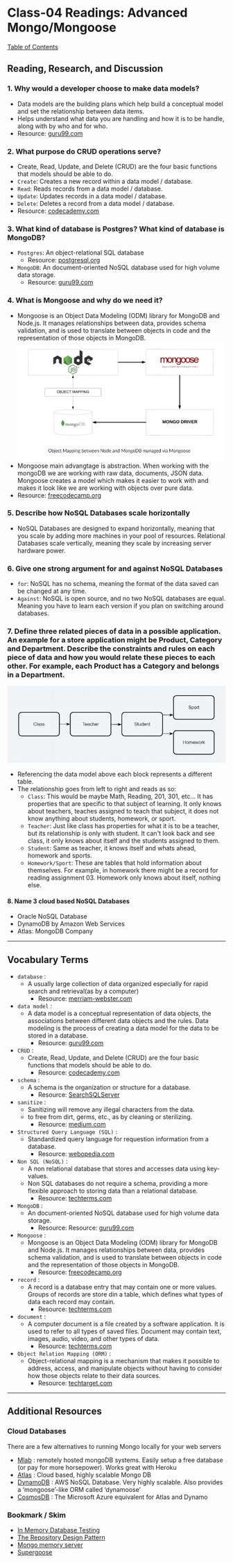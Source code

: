 # Class-04 Readings: Advanced Mongo/Mongoose

[Table of Contents](README.md)  

## Reading, Research, and Discussion

### 1. Why would a developer choose to make data models?
- Data models are the building plans which help build a conceptual model and set the relationship between data items.  
- Helps understand what data you are handling and how it is to be handle, along with by who and for who.  
- Resource: [guru99.com](https://www.guru99.com/data-modelling-conceptual-logical.html)  

### 2. What purpose do CRUD operations serve?
- Create, Read, Update, and Delete (CRUD) are the four basic functions that models should be able to do.  
- `Create`: Creates a new record within a data model / database.  
- `Read`: Reads records from a data model / database.  
- `Update`: Updates records in a data model / database.  
- `Delete`: Deletes a record from a data model / database.  
- Resource: [codecademy.com](https://www.codecademy.com/articles/what-is-crud)  

### 3. What kind of database is Postgres? What kind of database is MongoDB?
- `Postgres`: An object-relational SQL database  
    - Resource: [postgresql.org](https://www.postgresql.org/about/)  
- `MongoDB`: An document-oriented NoSQL database used for high volume data storage.  
    - Resource: [guru99.com](https://www.guru99.com/what-is-mongodb.html)  

### 4. What is Mongoose and why do we need it?
- Mongoose is an Object Data Modeling (ODM) library for MongoDB and Node.js. It manages relationships between data, provides schema validation, and is used to translate between objects in code and the representation of those objects in MongoDB.    
![ODM](./assets/ODM.png)  
- Mongoose main advangtage is abstraction. When working with the mongoDB we are working with raw data, documents, JSON data. Mongoose creates a model which makes it easier to work with and makes it look like we are working with objects over pure data.  
- Resource: [freecodecamp.org](https://www.freecodecamp.org/news/introduction-to-mongoose-for-mongodb-d2a7aa593c57/)  

### 5. Describe how NoSQL Databases scale horizontally
- NoSQL Databases are designed to expand horizontally, meaning that you scale by adding more machines in your pool of resources. Relational Databases scale vertically, meaning they scale by increasing server hardware power.  

### 6. Give one strong argument for and against NoSQL Databases
- `for`: NoSQL has no schema, meaning the format of the data saved can be changed at any time.  
- `Against`: NoSQL is open source, and no two NoSQL databases are equal. Meaning you have to learn each version if you plan on switching around databases.  

### 7. Define three related pieces of data in a possible application. An example for a store application might be Product, Category and Department. Describe the constraints and rules on each piece of data and how you would relate these pieces to each other. For example, each Product has a Category and belongs in a Department.
![data model](./assets/dataModel.png)  
- Referencing the data model above each block represents a different table.  
- The relationship goes from left to right and reads as so:  
    - `Class`: This would be maybe Math, Reading, 201, 301, etc... It has properties that are specific to that subject of learning. It only knows about teachers, teaches assigned to teach that subject, it does not know anything about students, homework, or sport.  
    - `Teacher`: Just like class has properties for what it is to be a teacher, but its relationship is only with student. It can't look back and see class, it only knows about itself and the students assigned to them.  
    - `Student`: Same as teacher, it knows itself and whats ahead, homework and sports.  
    - `Homework/Sport`: These are tables that hold information about themselves. For example, in homework there might be a record for reading assignment 03. Homework only knows about itself, nothing else.  

#### 8. Name 3 cloud based NoSQL Databases
- Oracle NoSQL Database  
- DynamoDB by Amazon Web Services  
- Atlas: MongoDB Company  

---

## Vocabulary Terms  


- `database` :  
    - A usually large collection of data organized especially for rapid search and retrieval(as by a computer)  
        - Resource: [merriam-webster.com](https://www.merriam-webster.com/dictionary/database)  
- `data model` :  
    - A data model is a conceptual representation of data objects, the associations between different data objects and the rules. Data modeling is the process of creating a data model for the data to be stored in a database.  
        - Resource: [guru99.com](https://www.guru99.com/data-modelling-conceptual-logical.html) 
- `CRUD` :  
    - Create, Read, Update, and Delete (CRUD) are the four basic functions that models should be able to do.  
        - Resource: [codecademy.com](https://www.codecademy.com/articles/what-is-crud)  
- `schema` :  
    - A schema is the organization or structure for a database.  
        - Resource: [SearchSQLServer](https://searchsqlserver.techtarget.com/definition/schema)    
- `sanitize` :  
    - Sanitizing will remove any illegal characters from the data.  
    - to free from dirt, germs, etc., as by cleaning or sterilizing.  
        - Resource: [medium.com](https://medium.com/@abderrahman.hamila/what-sanitize-mean-and-why-sanitize-in-code-data-5c68c9f76164)  
- `Structured Query Language (SQL)` :  
    - Standardized query language for requestion information from a database.  
        - Resource: [webopedia.com](https://www.webopedia.com/TERM/S/SQL.html)  
- `Non SQL (NoSQL)` :  
    - A non relational database that stores and accesses data using key-values.  
    - Non SQL databases do not require a schema, providing a more flexible approach to storing data than a relational database.  
        - Resource: [techterms.com](https://techterms.com/definition/nosql)   
- `MongoDB` :  
    - An document-oriented NoSQL database used for high volume data storage.  
        - Resource: Resource: [guru99.com](https://www.guru99.com/what-is-mongodb.html)  
- `Mongoose` :  
    - Mongoose is an Object Data Modeling (ODM) library for MongoDB and Node.js. It manages relationships between data, provides schema validation, and is used to translate between objects in code and the representation of those objects in MongoDB.   
        - Resource: [freecodecamp.org](https://www.freecodecamp.org/news/introduction-to-mongoose-for-mongodb-d2a7aa593c57/)  
- `record` :  
    - A record is a database entry that may contain one or more values. Groups of records are store din a table, which defines what types of data each record may contain.  
        - Resource: [techterms.com](https://techterms.com/definition/record)  
- `document` :  
    - A computer document is a file created by a software application. It is used to refer to all types of saved files. Document may contain text, images, audio, video, and other types of data.   
        - Resource: [techterms.com](https://techterms.com/definition/document)  
- `Object Relation Mapping (ORM)` :  
    - Object-relational mapping is a mechanism that makes it possible to address, access, and manipulate objects without having to consider how those objects relate to their data sources.  
        - Resource: [techtarget.com](https://searchwindevelopment.techtarget.com/definition/object-relational-mapping)  

---

## Additional Resources  

### Cloud Databases  
There are a few alternatives to running Mongo locally for your web servers  
- [Mlab](https://www.mlab.com/) :  remotely hosted mongoDB systems. Easily setup a free database (or pay for more horsepower). Works great with Heroku  
- [Atlas](https://www.mongodb.com/cloud/atlas) : Cloud based, highly scalable Mongo DB  
- [DynamoDB](https://aws.amazon.com/dynamodb/) : AWS NoSQL Database. Very highly scalable. Also provides a ‘mongoose’-like ORM called ‘dynamoose’  
- [CosmosDB](https://cosmos.azure.com/) : The Microsoft Azure equivalent for Atlas and Dynamo  

### Bookmark / Skim  
- [In Memory Database Testing](https://dev.to/paulasantamaria/testing-node-js-mongoose-with-an-in-memory-database-32np)  
- [The Repository Design Pattern](https://cubettech.com/resources/blog/introduction-to-repository-design-pattern/)  
- [Mongo memory server](https://www.npmjs.com/package/mongodb-memory-server)  
- [Supergoose](https://www.npmjs.com/package/@code-fellows/supergoose)  